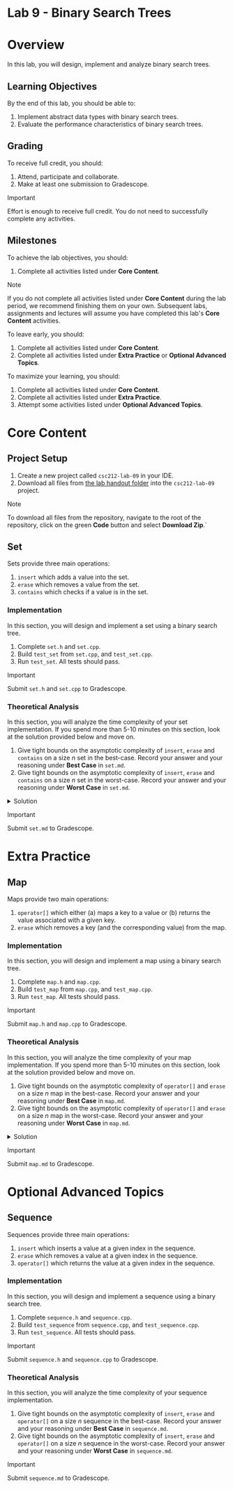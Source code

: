 # Lab 9 - Binary Search Trees

# Overview

In this lab, you will design, implement and analyze binary search trees.

## Learning Objectives

By the end of this lab, you should be able to:

1. Implement abstract data types with binary search trees.
2. Evaluate the performance characteristics of binary search trees.

## Grading

To receive full credit, you should:

1. Attend, participate and collaborate.
2. Make at least one submission to Gradescope.

> [!IMPORTANT]
> Effort is enough to receive full credit. You do not need to successfully complete any activities.

## Milestones

To achieve the lab objectives, you should:

1. Complete all activities listed under **Core Content**.

> [!NOTE]
> If you do not complete all activities listed under **Core Content** during the lab period, we recommend finishing them
> on your own. Subsequent labs, assignments and lectures will assume you have completed this lab's **Core Content**
> activities.

To leave early, you should:

1. Complete all activities listed under **Core Content**.
2. Complete all activities listed under **Extra Practice** or **Optional Advanced Topics**.

To maximize your learning, you should:

1. Complete all activities listed under **Core Content**.
2. Complete all activities listed under **Extra Practice**.
3. Attempt some activities listed under **Optional Advanced Topics**.

# Core Content

## Project Setup

1. Create a new project called `csc212-lab-09` in your IDE.
2. Download all files from [the lab handout folder](handout) into the `csc212-lab-09` project.

> [!NOTE]
> To download all files from the repository, navigate to the root of the repository, click on the green **Code** button
> and select **Download Zip**.`

## Set

Sets provide three main operations:

1. `insert` which adds a value into the set.
2. `erase` which removes a value from the set.
3. `contains` which checks if a value is in the set.

### Implementation

In this section, you will design and implement a set using a binary search tree.

1. Complete `set.h` and `set.cpp`.
2. Build `test_set` from `set.cpp`, and `test_set.cpp`.
3. Run `test_set`. All tests should pass.

> [!IMPORTANT]
> Submit `set.h` and `set.cpp` to Gradescope.

### Theoretical Analysis

In this section, you will analyze the time complexity of your set implementation. If you spend more than 5-10 minutes on
this section, look at the solution provided below and move on.

1. Give tight bounds on the asymptotic complexity of `insert`, `erase` and `contains` on a size $n$ set in the
   best-case. Record your answer and your reasoning under **Best Case** in `set.md`.
2. Give tight bounds on the asymptotic complexity of `insert`, `erase` and `contains` on a size $n$ set in the
   worst-case. Record your answer and your reasoning under **Worst Case** in `set.md`.

<details>
<summary>Solution</summary>

1. In the best case, `insert`, `erase` and `contains` all take $\Theta(1)$ time. If the subtree to the left of the root
   is empty, inserting a node into that subtree takes constant time. Likewise, erasing a node (which does not exist)
   from that subtree also takes constant time. Calling `contains` with the value stored in the root takes constant time.
2. In the worst case, `insert`, `erase` and `contains` all take $\Theta(n)$ time. If every left pointer in the tree is
   `nullptr`, inserting, erasing and finding the deepest node takes linear time, since we must traverse a linear number
   of nodes.

</details>

> [!IMPORTANT]
> Submit `set.md` to Gradescope.

# Extra Practice

## Map

Maps provide two main operations:

1. `operator[]` which either (a) maps a key to a value or (b) returns the value associated with a given key.
2. `erase` which removes a key (and the corresponding value) from the map.

### Implementation

In this section, you will design and implement a map using a binary search tree.

1. Complete `map.h` and `map.cpp`.
2. Build `test_map` from `map.cpp`, and `test_map.cpp`.
3. Run `test_map`. All tests should pass.

> [!IMPORTANT]
> Submit `map.h` and `map.cpp` to Gradescope.

### Theoretical Analysis

In this section, you will analyze the time complexity of your map implementation. If you spend more than 5-10 minutes on
this section, look at the solution provided below and move on.

1. Give tight bounds on the asymptotic complexity of `operator[]` and `erase` on a size $n$ map in the best-case. Record
   your answer and your reasoning under **Best Case** in `map.md`.
2. Give tight bounds on the asymptotic complexity of `operator[]` and `erase` on a size $n$ map in the worst-case.
   Record your answer and your reasoning under **Worst Case** in `map.md`.

<details>
<summary>Solution</summary>

1. Both take $\Theta(1)$ time for the same reasons as the set.
2. Both take $\Theta(n)$ time for the same reasons as the set.

</details>

> [!IMPORTANT]
> Submit `map.md` to Gradescope.

# Optional Advanced Topics

## Sequence

Sequences provide three main operations:

1. `insert` which inserts a value at a given index in the sequence.
2. `erase` which removes a value at a given index in the sequence.
3. `operator[]` which returns the value at a given index in the sequence.

### Implementation

In this section, you will design and implement a sequence using a binary search tree.

1. Complete `sequence.h` and `sequence.cpp`.
2. Build `test_sequence` from `sequence.cpp`, and `test_sequence.cpp`.
3. Run `test_sequence`. All tests should pass.

> [!IMPORTANT]
> Submit `sequence.h` and `sequence.cpp` to Gradescope.

### Theoretical Analysis

In this section, you will analyze the time complexity of your sequence implementation.

1. Give tight bounds on the asymptotic complexity of `insert`, `erase` and `operator[]` on a size $n$ sequence in the
   best-case. Record your answer and your reasoning under **Best Case** in `sequence.md`.
2. Give tight bounds on the asymptotic complexity of `insert`, `erase` and `operator[]` on a size $n$ sequence in the
   worst-case. Record your answer and your reasoning under **Worst Case** in `sequence.md`.

> [!IMPORTANT]
> Submit `sequence.md` to Gradescope.
